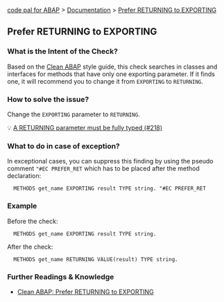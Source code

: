 [code pal for ABAP](../../README.md) > [Documentation](../check_documentation.md) > [Prefer RETURNING to EXPORTING](prefer-returning-to-exporting.md)

## Prefer RETURNING to EXPORTING

### What is the Intent of the Check?

Based on the [Clean ABAP](https://github.com/SAP/styleguides/blob/main/clean-abap/CleanABAP.md/blob/main/clean-abap/CleanABAP.md#prefer-returning-to-exporting) style guide, this check searches in classes and interfaces for methods that have only one exporting parameter. If it finds one, it will recommend you to change it from `EXPORTING` to `RETURNING`. 

### How to solve the issue?

Change the `EXPORTING` parameter to `RETURNING`.

:bulb: [A RETURNING parameter must be fully typed (#218)](https://github.com/SAP/styleguides/issues/218)

### What to do in case of exception?

In exceptional cases, you can suppress this finding by using the pseudo comment `"#EC PREFER_RET` which has to be placed after the method declaration:

```abap
  METHODS get_name EXPORTING result TYPE string. "#EC PREFER_RET
```

### Example

Before the check:

```abap
  METHODS get_name EXPORTING result TYPE string.
```

After the check:

```abap
  METHODS get_name RETURNING VALUE(result) TYPE string.
```

### Further Readings & Knowledge

* [Clean ABAP: Prefer RETURNING to EXPORTING](https://github.com/SAP/styleguides/blob/main/clean-abap/CleanABAP.md#prefer-returning-to-exporting)

